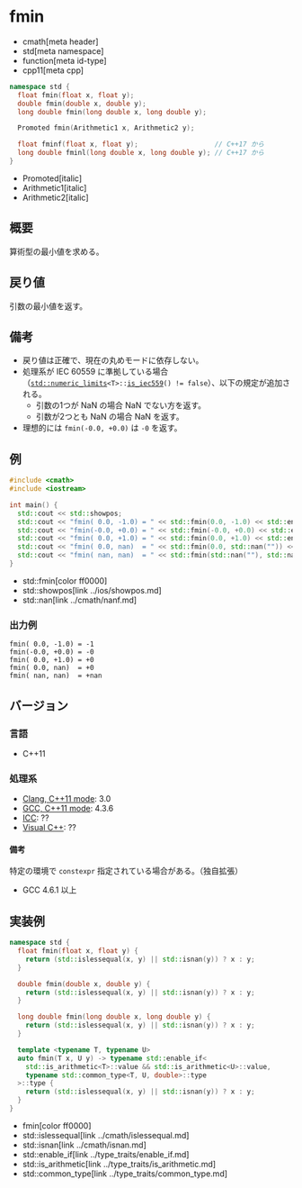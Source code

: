 # fmin
* cmath[meta header]
* std[meta namespace]
* function[meta id-type]
* cpp11[meta cpp]

```cpp
namespace std {
  float fmin(float x, float y);
  double fmin(double x, double y);
  long double fmin(long double x, long double y);

  Promoted fmin(Arithmetic1 x, Arithmetic2 y);

  float fminf(float x, float y);                   // C++17 から
  long double fminl(long double x, long double y); // C++17 から
}
```
* Promoted[italic]
* Arithmetic1[italic]
* Arithmetic2[italic]

## 概要
算術型の最小値を求める。

## 戻り値
引数の最小値を返す。

## 備考
- 戻り値は正確で、現在の丸めモードに依存しない。
- 処理系が IEC 60559 に準拠している場合（[`std::numeric_limits`](../limits/numeric_limits.md)`<T>::`[`is_iec559`](../limits/numeric_limits/is_iec559.md)`() != false`）、以下の規定が追加される。
    - 引数の1つが NaN の場合 NaN でない方を返す。
    - 引数が2つとも NaN の場合 NaN を返す。
- 理想的には `fmin(-0.0, +0.0)` は `-0` を返す。

## 例
```cpp example
#include <cmath>
#include <iostream>

int main() {
  std::cout << std::showpos;
  std::cout << "fmin( 0.0, -1.0) = " << std::fmin(0.0, -1.0) << std::endl;
  std::cout << "fmin(-0.0, +0.0) = " << std::fmin(-0.0, +0.0) << std::endl;
  std::cout << "fmin( 0.0, +1.0) = " << std::fmin(0.0, +1.0) << std::endl;
  std::cout << "fmin( 0.0, nan)  = " << std::fmin(0.0, std::nan("")) << std::endl;
  std::cout << "fmin( nan, nan)  = " << std::fmin(std::nan(""), std::nan("")) << std::endl;
}
```
* std::fmin[color ff0000]
* std::showpos[link ../ios/showpos.md]
* std::nan[link ../cmath/nanf.md]

### 出力例
```
fmin( 0.0, -1.0) = -1
fmin(-0.0, +0.0) = -0
fmin( 0.0, +1.0) = +0
fmin( 0.0, nan)  = +0
fmin( nan, nan)  = +nan
```

## バージョン
### 言語
- C++11

### 処理系
- [Clang, C++11 mode](/implementation.md#clang): 3.0
- [GCC, C++11 mode](/implementation.md#gcc): 4.3.6
- [ICC](/implementation.md#icc): ??
- [Visual C++](/implementation.md#visual_cpp): ??

#### 備考
特定の環境で `constexpr` 指定されている場合がある。（独自拡張）

- GCC 4.6.1 以上

## 実装例
```cpp
namespace std {
  float fmin(float x, float y) {
    return (std::islessequal(x, y) || std::isnan(y)) ? x : y;
  }

  double fmin(double x, double y) {
    return (std::islessequal(x, y) || std::isnan(y)) ? x : y;
  }

  long double fmin(long double x, long double y) {
    return (std::islessequal(x, y) || std::isnan(y)) ? x : y;
  }

  template <typename T, typename U>
  auto fmin(T x, U y) -> typename std::enable_if<
    std::is_arithmetic<T>::value && std::is_arithmetic<U>::value,
    typename std::common_type<T, U, double>::type
  >::type {
    return (std::islessequal(x, y) || std::isnan(y)) ? x : y;
  }
}
```
* fmin[color ff0000]
* std::islessequal[link ../cmath/islessequal.md]
* std::isnan[link ../cmath/isnan.md]
* std::enable_if[link ../type_traits/enable_if.md]
* std::is_arithmetic[link ../type_traits/is_arithmetic.md]
* std::common_type[link ../type_traits/common_type.md]
